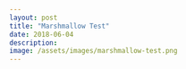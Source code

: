 ```yaml
---
layout: post
title: "Marshmallow Test"
date: 2018-06-04
description: 
image: /assets/images/marshmallow-test.png
---
```

